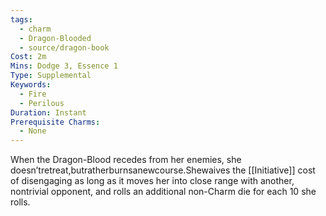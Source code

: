 ```yaml
---
tags:
  - charm
  - Dragon-Blooded
  - source/dragon-book
Cost: 2m
Mins: Dodge 3, Essence 1
Type: Supplemental
Keywords:
  - Fire
  - Perilous
Duration: Instant
Prerequisite Charms:
  - None
---
```

When the Dragon-Blood recedes from her enemies, she doesn’tretreat,butratherburnsanewcourse.Shewaives the [[Initiative]] cost of disengaging as long as it moves her into close range with another, nontrivial opponent, and rolls an additional non-Charm die for each 10 she rolls.